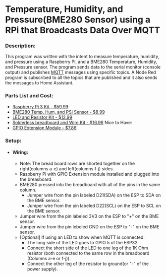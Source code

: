 # Temperature, Humidity, and Pressure(BME280 Sensor) using a RPi that Broadcasts Data Over MQTT

### Description:
This program was written with the intent to measure temperature, humidity, and pressure using a
Raspberry Pi, and a BME280 Temperature, Humidity, and Pressure sensor. The program sends data to
the serial monitor (console output) and publishes [MQTT](https://mqtt.org/) messages using 
specific topics. A Node Red program is subscribed to all the topics that are published and it
also sends the messages to Home Assistant.

### Parts List and Cost:
- [Raspberry Pi 3 Kit - $59.99](https://vilros.com/products/raspberry-pi-3-complete-starter-kit-clear-case)
- [BME280 Temp, Hum, and PSI Sensor - $8.99](https://www.amazon.com/HiLetgo-Atmospheric-Pressure-Temperature-Humidity/dp/B01N47LZ4P/ref=sr_1_4?crid=1E5WDNIF8YHQE&dib=eyJ2IjoiMSJ9.Alw1tIQnhX14R2JLX8aHhSBi0amC4H9hjB5vSoW7KUgPFC8hqxw3vfTED9-XxGFMRZIOwo5ixUDrIobOd-4Z8NNdsCqj23nuWrlxkfBDoIqvCEIeF_OIgFj9_ydL1TARUQFZQDdXxjR0p9wIbiX9auXzN_eWWScBfDOQs5rDCS-R6FvrHYT5jDBXWES_ZuuNlpp6HM2fN2t9LF_SF6-DYt0Atxm2Zx1B0S4bIQ900vX9tl1DXl_2TZ-L_QVgGBYHGSbDo01KXedpTs1o8Zi_dAJNfIctBY7Zz9zH3zOxEkg.xQK4ZLBuFycCxoK32Yee1UsMiciTACtBbPBETJ3FFHQ&dib_tag=se&keywords=bme280&qid=1723442903&s=hi&sprefix=bme280%2Ctools%2C153&sr=1-4)
- [LED and Resistor Kit - $12.99](https://www.amazon.com/WayinTop-Resistor-Assortment-Respberry-Resistors/dp/B07YWNHZHS/ref=asc_df_B07YWNHZHS/?tag=hyprod-20&linkCode=df0&hvadid=692875362841&hvpos=&hvnetw=g&hvrand=16208490164150483244&hvpone=&hvptwo=&hvqmt=&hvdev=c&hvdvcmdl=&hvlocint=&hvlocphy=9032188&hvtargid=pla-2281435178098&psc=1&mcid=6b20f53b2690311fb884331ab0bbb2b7&hvocijid=16208490164150483244-B07YWNHZHS-&hvexpln=73&gad_source=1)
- [Solderless breadboard and Wire Kit - $16.99](https://www.amazon.com/Breadboard-Jumper-Solderless-Breadboards-Tweezer/dp/B0BNH7LYH3/ref=sr_1_6?crid=3OGVIA5SKNTRJ&dib=eyJ2IjoiMSJ9.NxnfqScIfD6CLdSD3tNGHm0gFDyRkgXWVupXNNPNt7lYG2EIFeMcHNbu6rEaiUiJEHglUUFLqzj2hv2pE2KKczhIp49MDkopJHO1APLRzVN5O0qL6c5qWQQkByYMCQNlF7kd_ENgGVge4JlGZJ1K7379eo9KjGzd4pwPckJjxtaj4-650T1gYObJOiufM-jphH1ICN24KcjsO4agQUVskQLv9beqra2_eDEZA2RgxrwIgSnKummxV3OrnLEXomtweBettE7Xpul_OUaWyFkIzmmwoOVV1xq79Vjo8r6nxD0.8g8ZM_AtSW0n-5x9gn6I6NCEurJ7ue88MdNoOTcLssc&dib_tag=se&keywords=breadboard+kit&qid=1723852435&s=industrial&sprefix=breadboar+kit%2Cindustrial%2C139&sr=1-6)
Nice to Have:
- [GPIO Extension Module - $7.86](https://www.amazon.com/Vbestlife-T-Type-Extension-Adapter-Raspberry/dp/B07MX5T3LM/ref=asc_df_B07MX5T3LM/?tag=hyprod-20&linkCode=df0&hvadid=692875362841&hvpos=&hvnetw=g&hvrand=13347301927716202238&hvpone=&hvptwo=&hvqmt=&hvdev=c&hvdvcmdl=&hvlocint=&hvlocphy=9032188&hvtargid=pla-2281435177418&psc=1&mcid=3fcb503d05db325a8edc2295e6df77ce&hvocijid=13347301927716202238-B07MX5T3LM-&hvexpln=73&gad_source=1)

### Setup:
- #### Wiring:
  * Note: The bread board rows are shorted together on the right(columns a-e) and left(columns f-j) sides.
  * Raspberry Pi with GPIO Extension module installed and plugged into the breasboard. 
  * BME280 pressed into the breadboard with all of the pins in the same column.
     * Jumper wire from the pin labeled D21(SDA) on the ESP to SDA on the BME sensor.
     * Jumper wire from the pin labeled D22(SCL) on the ESP to SCL on the BME sensor.
  * Jumper wire from the pin labeled 3V3 on the ESP to "+" on the BME sensor.
  * Jumper wire from the pin lebeled GND on the ESP to "-" on the BME sensor.
  * [Optional] If using an LED to show when MQTT is connected:
     * The long side of the LED goes to GPIO 5 of the ESP32.
     * Connect the short side of the LED to one leg of the 1K Ohm resistor (both connected to the same row in the breadboard (Columns a-e or f-j)).
     * Connect the other leg of the resistor to ground(or "-" of the power supply).
